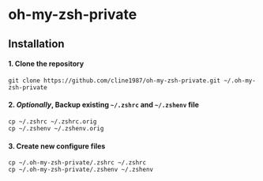 # oh-my-zsh-private

## Installation

#### 1. Clone the repository
```shell
git clone https://github.com/cline1987/oh-my-zsh-private.git ~/.oh-my-zsh-private
```

#### 2. *Optionally*, Backup existing `~/.zshrc` and `~/.zshenv` file
```shell
cp ~/.zshrc ~/.zshrc.orig
cp ~/.zshenv ~/.zshenv.orig
```

#### 3. Create new configure files
```shell
cp ~/.oh-my-zsh-private/.zshrc ~/.zshrc
cp ~/.oh-my-zsh-private/.zshenv ~/.zshenv
```
